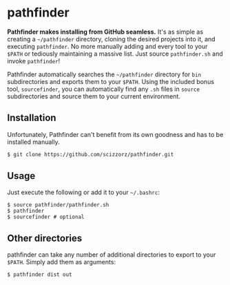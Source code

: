 # pathfinder

**Pathfinder makes installing from GitHub seamless.** It's as simple as creating a `~/pathfinder` directory, cloning the desired projects into it, and executing `pathfinder`. No more manually adding and every tool to your `$PATH` or tediously maintaining a massive list. Just source `pathfinder.sh` and invoke `pathfinder`!

Pathfinder automatically searches the `~/pathfinder` directory for `bin` subdirectories and exports them to your `$PATH`. Using the included bonus tool, `sourcefinder`, you can automatically find any `.sh` files in `source` subdirectories and source them to your current environment.

## Installation

Unfortunately, Pathfinder can't benefit from its own goodness and has to be installed manually.

```bash
$ git clone https://github.com/scizzorz/pathfinder.git
```

## Usage

Just execute the following or add it to your `~/.bashrc`:

```
$ source pathfinder/pathfinder.sh
$ pathfinder
$ sourcefinder # optional
```

## Other directories

pathfinder can take any number of additional directories to export to your `$PATH`. Simply add them as arguments:

```
$ pathfinder dist out
```
